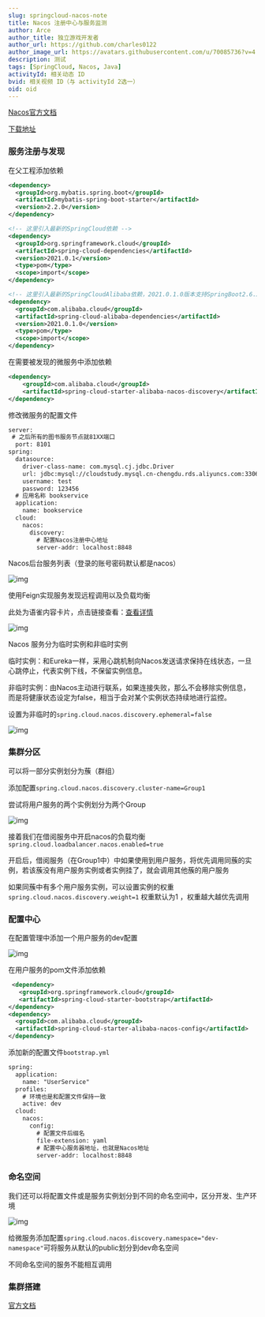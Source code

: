 ```yaml
---
slug: springcloud-nacos-note
title: Nacos 注册中心与服务监测
author: Arce
author_title: 独立游戏开发者
author_url: https://github.com/charles0122
author_image_url: https://avatars.githubusercontent.com/u/70085736?v=4
description: 测试
tags: [SpringCloud, Nacos, Java]
activityId: 相关动态 ID
bvid: 相关视频 ID（与 activityId 2选一）
oid: oid
---
```




[Nacos官方文档](https://spring-cloud-alibaba-group.github.io/github-pages/2021/zh-cn/index.html)

[下载地址](https://github.com/alibaba/nacos/releases)

### 服务注册与发现

在父工程添加依赖

```xml
<dependency>
  <groupId>org.mybatis.spring.boot</groupId>
  <artifactId>mybatis-spring-boot-starter</artifactId>
  <version>2.2.0</version>
</dependency>

<!-- 这里引入最新的SpringCloud依赖 -->
<dependency>
  <groupId>org.springframework.cloud</groupId>
  <artifactId>spring-cloud-dependencies</artifactId>
  <version>2021.0.1</version>
  <type>pom</type>
  <scope>import</scope>
</dependency>

<!-- 这里引入最新的SpringCloudAlibaba依赖，2021.0.1.0版本支持SpringBoot2.6.X -->
<dependency>
  <groupId>com.alibaba.cloud</groupId>
  <artifactId>spring-cloud-alibaba-dependencies</artifactId>
  <version>2021.0.1.0</version>
  <type>pom</type>
  <scope>import</scope>
</dependency>
```
<!-- truncate -->
在需要被发现的微服务中添加依赖

```xml
<dependency>
    <groupId>com.alibaba.cloud</groupId>
    <artifactId>spring-cloud-starter-alibaba-nacos-discovery</artifactId>
</dependency>
```

修改微服务的配置文件

```xml
server:
 # 之后所有的图书服务节点就81XX端口
  port: 8101
spring:
  datasource:
    driver-class-name: com.mysql.cj.jdbc.Driver
    url: jdbc:mysql://cloudstudy.mysql.cn-chengdu.rds.aliyuncs.com:3306/cloudstudy
    username: test
    password: 123456
  # 应用名称 bookservice
  application:
    name: bookservice
  cloud:
    nacos:
      discovery:
        # 配置Nacos注册中心地址
        server-addr: localhost:8848
```

Nacos后台服务列表（登录的账号密码默认都是nacos）

![img](.\img\2023-01-02-springcloud-nacos-note\1660836274443-8e90b9c1-3775-459f-82f1-2f04d41bd110.png)

使用Feign实现服务发现远程调用以及负载均衡

此处为语雀内容卡片，点击链接查看：[查看详情](https://www.yuque.com/arce/glxhka/krza54)

![img](.\img\2023-01-02-springcloud-nacos-note\1660836937317-450a2072-1817-4173-8fed-e7f50d7c0913.png)

Nacos 服务分为临时实例和非临时实例

临时实例：和Eureka一样，采用心跳机制向Nacos发送请求保持在线状态，一旦心跳停止，代表实例下线，不保留实例信息。

非临时实例：由Nacos主动进行联系，如果连接失败，那么不会移除实例信息，而是将健康状态设定为false，相当于会对某个实例状态持续地进行监控。

设置为非临时的`spring.cloud.nacos.discovery.ephemeral=false`

![img](.\img\2023-01-02-springcloud-nacos-note\1660837471691-8ab40667-84a4-429e-93c5-3228425448de.png)

### 集群分区

可以将一部分实例划分为蔟（群组）

添加配置`spring.cloud.nacos.discovery.cluster-name=Group1`

尝试将用户服务的两个实例划分为两个Group

![img](.\img\2023-01-02-springcloud-nacos-note\1660838017770-204ce597-2fe7-4da7-a98e-7e02ab643d5c.png)

接着我们在借阅服务中开启nacos的负载均衡 `spring.cloud.loadbalancer.nacos.enabled=true`

开启后，借阅服务（在Group1中）中如果使用到用户服务，将优先调用同蔟的实例，若该蔟没有用户服务实例或者实例挂了，就会调用其他蔟的用户服务

如果同蔟中有多个用户服务实例，可以设置实例的权重`spring.cloud.nacos.discovery.weight=1` 权重默认为1 ，权重越大越优先调用

### 配置中心

在配置管理中添加一个用户服务的dev配置

![img](.\img\2023-01-02-springcloud-nacos-note\1660839099719-29b3e700-b1cc-46b8-b208-89ba46eae150.png)

在用户服务的pom文件添加依赖

```xml
 <dependency>
   <groupId>org.springframework.cloud</groupId>
   <artifactId>spring-cloud-starter-bootstrap</artifactId>
</dependency>
<dependency>
  <groupId>com.alibaba.cloud</groupId>
  <artifactId>spring-cloud-starter-alibaba-nacos-config</artifactId>
</dependency>
```

添加新的配置文件`bootstrap.yml`

```xml
spring:
  application:
    name: "UserService"
  profiles:
    # 环境也是和配置文件保持一致
    active: dev
  cloud:
    nacos:
      config:
        # 配置文件后缀名
        file-extension: yaml
        # 配置中心服务器地址，也就是Nacos地址
        server-addr: localhost:8848
```

### 命名空间

我们还可以将配置文件或是服务实例划分到不同的命名空间中，区分开发、生产环境

![img](.\img\2023-01-02-springcloud-nacos-note\1660842149538-c1807d7e-d306-4689-9c38-be3875729d93.png)

给微服务添加配置`spring.cloud.nacos.discovery.namespace="dev-namespace"`可将服务从默认的public划分到dev命名空间

不同命名空间的服务不能相互调用

### 集群搭建

[官方文档](https://nacos.io/zh-cn/docs/cluster-mode-quick-start.html)
